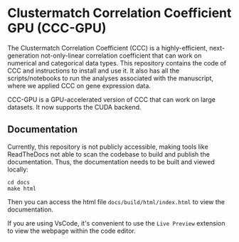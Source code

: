 # Clustermatch Correlation Coefficient GPU (CCC-GPU)

The Clustermatch Correlation Coefficient (CCC) is a highly-efficient, next-generation not-only-linear correlation coefficient that can work on numerical and categorical data types. This repository contains the code of CCC and instructions to install and use it. It also has all the scripts/notebooks to run the analyses associated with the manuscript, where we applied CCC on gene expression data.

CCC-GPU is a GPU-accelerated version of CCC that can work on large datasets. It now supports the CUDA backend.

## Documentation
Currently, this repository is not publicly accessible, making tools like ReadTheDocs not able to scan the codebase to build and publish the documentation. Thus, the documentation needs to be built and viewed locally:

```
cd docs
make html
```

Then you can access the html file `docs/build/html/index.html` to view the documentation.

If you are using VsCode, it's convenient to use the `Live Preview` extension to view the webpage within the code editor.

